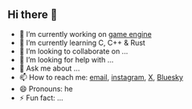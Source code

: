 ## Hi there 👋

- 🔭 I’m currently working on [game engine](https://github.com/francisc0arauj0/game-engine)
- 🌱 I’m currently learning C, C++ & Rust
- 👯 I’m looking to collaborate on ...
- 🤔 I’m looking for help with ...
- 💬 Ask me about ...
- 📫 How to reach me: [email](franciscocoelhoaraujo492000@gmail.com), [instagram](https://instagram.com/francisc0.arauj0), [X](https://x.com/Francisc0Araujo), [Bluesky](francisc0arauj0.bsky.social)
- 😄 Pronouns: he
- ⚡ Fun fact: ...

